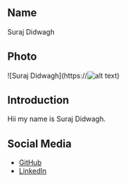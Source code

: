  ## Name
Suraj Didwagh

## Photo
![Suraj Didwagh](https://![alt text](image.png))

## Introduction
Hii my name is Suraj Didwagh.

## Social Media
- [GitHub](https://github.com/yourusername)
- [LinkedIn](https://linkedin.com/in/yourusername)
